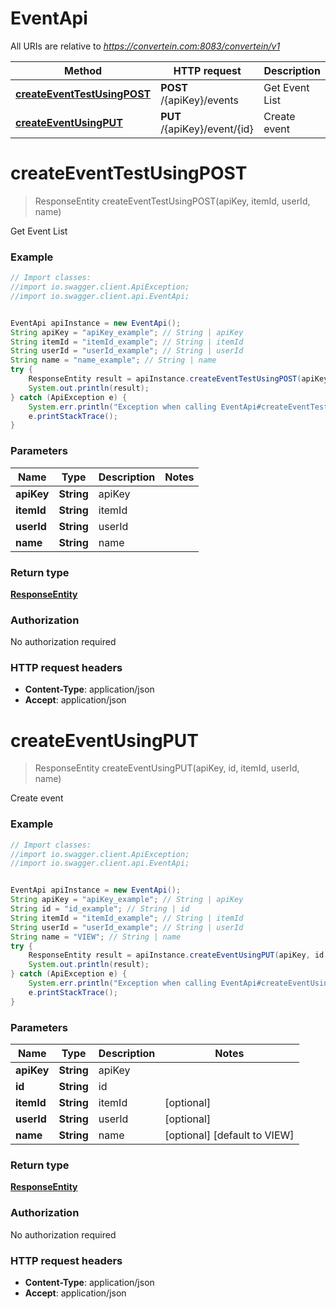 # EventApi

All URIs are relative to *https://convertein.com:8083/convertein/v1*

Method | HTTP request | Description
------------- | ------------- | -------------
[**createEventTestUsingPOST**](EventApi.md#createEventTestUsingPOST) | **POST** /{apiKey}/events | Get Event List
[**createEventUsingPUT**](EventApi.md#createEventUsingPUT) | **PUT** /{apiKey}/event/{id} | Create event


<a name="createEventTestUsingPOST"></a>
# **createEventTestUsingPOST**
> ResponseEntity createEventTestUsingPOST(apiKey, itemId, userId, name)

Get Event List

### Example
```java
// Import classes:
//import io.swagger.client.ApiException;
//import io.swagger.client.api.EventApi;


EventApi apiInstance = new EventApi();
String apiKey = "apiKey_example"; // String | apiKey
String itemId = "itemId_example"; // String | itemId
String userId = "userId_example"; // String | userId
String name = "name_example"; // String | name
try {
    ResponseEntity result = apiInstance.createEventTestUsingPOST(apiKey, itemId, userId, name);
    System.out.println(result);
} catch (ApiException e) {
    System.err.println("Exception when calling EventApi#createEventTestUsingPOST");
    e.printStackTrace();
}
```

### Parameters

Name | Type | Description  | Notes
------------- | ------------- | ------------- | -------------
 **apiKey** | **String**| apiKey |
 **itemId** | **String**| itemId |
 **userId** | **String**| userId |
 **name** | **String**| name |

### Return type

[**ResponseEntity**](ResponseEntity.md)

### Authorization

No authorization required

### HTTP request headers

 - **Content-Type**: application/json
 - **Accept**: application/json

<a name="createEventUsingPUT"></a>
# **createEventUsingPUT**
> ResponseEntity createEventUsingPUT(apiKey, id, itemId, userId, name)

Create event

### Example
```java
// Import classes:
//import io.swagger.client.ApiException;
//import io.swagger.client.api.EventApi;


EventApi apiInstance = new EventApi();
String apiKey = "apiKey_example"; // String | apiKey
String id = "id_example"; // String | id
String itemId = "itemId_example"; // String | itemId
String userId = "userId_example"; // String | userId
String name = "VIEW"; // String | name
try {
    ResponseEntity result = apiInstance.createEventUsingPUT(apiKey, id, itemId, userId, name);
    System.out.println(result);
} catch (ApiException e) {
    System.err.println("Exception when calling EventApi#createEventUsingPUT");
    e.printStackTrace();
}
```

### Parameters

Name | Type | Description  | Notes
------------- | ------------- | ------------- | -------------
 **apiKey** | **String**| apiKey |
 **id** | **String**| id |
 **itemId** | **String**| itemId | [optional]
 **userId** | **String**| userId | [optional]
 **name** | **String**| name | [optional] [default to VIEW]

### Return type

[**ResponseEntity**](ResponseEntity.md)

### Authorization

No authorization required

### HTTP request headers

 - **Content-Type**: application/json
 - **Accept**: application/json

